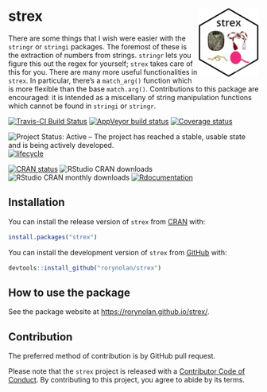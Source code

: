 
<!-- README.md is generated from README.Rmd. Please edit that file -->

# strex <img src="man/figures/logo.png" align="right" height=140/>

There are some things that I wish were easier with the `stringr` or
`stringi` packages. The foremost of these is the extraction of numbers
from strings. `stringr` lets you figure this out the regex for yourself;
`strex` takes care of this for you. There are many more useful
functionalities in `strex`. In particular, there’s a `match_arg()`
function which is more flexible than the base `match.arg()`.
Contributions to this package are encouraged: it is intended as a
miscellany of string manipulation functions which cannot be found in
`stringi` or `stringr`.

[![Travis-CI Build
Status](https://travis-ci.org/rorynolan/strex.svg?branch=master)](https://travis-ci.org/rorynolan/strex)
[![AppVeyor build
status](https://ci.appveyor.com/api/projects/status/github/rorynolan/strex?branch=master&svg=true)](https://ci.appveyor.com/project/rorynolan/strex)
[![Coverage
status](https://codecov.io/gh/rorynolan/strex/branch/master/graph/badge.svg)](https://codecov.io/github/rorynolan/strex?branch=master)

![Project Status: Active – The project has reached a stable, usable
state and is being actively
developed.](https://www.repostatus.org/badges/latest/active.svg)
[![lifecycle](https://img.shields.io/badge/lifecycle-stable-brightgreen.svg)](https://www.tidyverse.org/lifecycle/#stable)

[![CRAN
status](https://www.r-pkg.org/badges/version/strex)](https://cran.r-project.org/package=strex)
![RStudio CRAN
downloads](http://cranlogs.r-pkg.org/badges/grand-total/strex) ![RStudio
CRAN monthly downloads](http://cranlogs.r-pkg.org/badges/strex)
[![Rdocumentation](https://www.rdocumentation.org/badges/version/strex)](https://www.rdocumentation.org/packages/strex)

## Installation

You can install the release version of `strex` from
[CRAN](https://CRAN.R-project.org) with:

``` r
install.packages("strex")
```

You can install the development version of `strex` from
[GitHub](https://github.com/rorynolan/strex/) with:

``` r
devtools::install_github("rorynolan/strex")
```

## How to use the package

See the package website at <https://rorynolan.github.io/strex/>.

## Contribution

The preferred method of contribution is by GitHub pull request.

Please note that the `strex` project is released with a [Contributor
Code of Conduct](inst/CODE_OF_CONDUCT.md). By contributing to this
project, you agree to abide by its terms.
